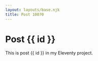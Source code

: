 ```yaml
---
layout: layouts/base.njk
title: Post 10070
---
```


# Post {{ id }}

This is post {{ id }} in my Eleventy project.
